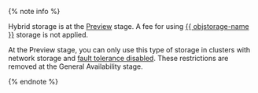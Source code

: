 {% note info %}

  Hybrid storage is at the [Preview](https://cloud.yandex.com/docs/overview/concepts/launch-stages) stage. A fee for using [{{ objstorage-name }}](../../storage) storage is not applied.

  At the Preview stage, you can only use this type of storage in clusters with network storage and [fault tolerance disabled](../../managed-clickhouse/operations/zk-hosts.md). These restrictions are removed at the General Availability stage.

  {% endnote %}

